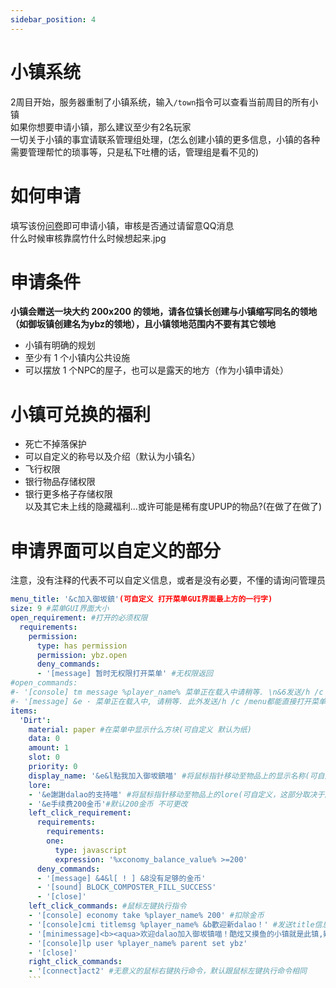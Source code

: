 ```yaml
---
sidebar_position: 4
---
```


# 小镇系统

2周目开始，服务器重制了小镇系统，输入`/town`指令可以查看当前周目的所有小镇  
如果你想要申请小镇，那么建议至少有2名玩家  
一切关于小镇的事宜请联系管理组处理，(怎么创建小镇的更多信息，小镇的各种需要管理帮忙的琐事等，只是私下吐槽的话，管理组是看不见的)  

# 如何申请

填写该份[问卷](https://wj.qq.com/s2/12596982/438f/)即可申请小镇，审核是否通过请留意QQ消息  
什么时候审核靠腐竹什么时候想起来.jpg  

# 申请条件
**小镇会赠送一块大约 200x200 的领地，请各位镇长创建与小镇缩写同名的领地（如御坂镇创建名为ybz的领地），且小镇领地范围内不要有其它领地**  
* 小镇有明确的规划  
* 至少有 1 个小镇内公共设施  
* 可以摆放 1 个NPC的屋子，也可以是露天的地方（作为小镇申请处） 

# 小镇可兑换的福利

* 死亡不掉落保护
* 可以自定义的称号以及介绍（默认为小镇名）
* 飞行权限
* 银行物品存储权限
* 银行更多格子存储权限  
以及其它未上线的隐藏福利...或许可能是稀有度UPUP的物品?(在做了在做了)  

# 申请界面可以自定义的部分
注意，没有注释的代表不可以自定义信息，或者是没有必要，不懂的请询问管理员
```yaml
menu_title: '&c加入御坂鎮'(可自定义 打开菜单GUI界面最上方的一行字)
size: 9 #菜单GUI界面大小
open_requirement: #打开的必须权限
  requirements:
    permission:
      type: has permission
      permission: ybz.open
      deny_commands:
      - '[message] 暂时无权限打开菜单' #无权限返回
#open_commands:
#- '[console] tm message %player_name% 菜单正在载入中请稍等. \n&6发送/h /c /menu都能直接打开菜单'
#- '[message] &e · 菜单正在载入中, 请稍等. 此外发送/h /c /menu都能直接打开菜单'
items:
  'Dirt':
    material: paper #在菜单中显示什么方块(可自定义 默认为纸)
    data: 0
    amount: 1
    slot: 0
    priority: 0
    display_name: '&e&l點我加入御坂鎮喵' #将鼠标指针移动至物品上的显示名称(可自定义)
    lore:
    - '&e謝謝dalao的支持喵' #将鼠标指针移动至物品上的lore(可自定义，这部分取决于问卷中''给萌新的寄语'')
    - '&e手续费200金币'#默认200金币 不可更改
    left_click_requirement:
      requirements:
        requirements:
        one:
          type: javascript
          expression: '%xconomy_balance_value% >=200'
      deny_commands:
      - '[message] &4&l[ ! ] &8没有足够的金币'
      - '[sound] BLOCK_COMPOSTER_FILL_SUCCESS' 
      - '[close]'
    left_click_commands: #鼠标左键执行指令
    - '[console] economy take %player_name% 200' #扣除金币
    - '[console]cmi titlemsg %player_name% &b歡迎新dalao！' #发送title信息(可自定义)
    - '[minimessage]<b><aqua>欢迎dalao加入御坂镇喵！酷炫又摸鱼的小镇就是此镇,欸嘿</aqua></b>' #发送游戏内类似私聊的消息 但MiniMessage语法 预览见此(可自定义) https://webui.advntr.dev/
    - '[console]lp user %player_name% parent set ybz'
    - '[close]'
    right_click_commands:
    - '[connect]act2' #无意义的鼠标右键执行命令，默认跟鼠标左键执行命令相同
    ```